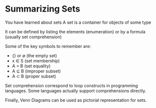 # Summarizing Sets

You have learned about sets 
A set is a container for objects of some type 

It can be defined by listing the elements (enumeration) or by a formula (usually set comprehension)

Some of the key symbols to remember are: 

- {} or ∅ (the empty set)
- x ∈ S (set membership)
- A = B (set equality)
- A ⊆ B (improper subset)
- A ⊂ B (proper subset)

Set comprehension correspond to loop constructs in programming languages. Some languages actually support comprehensions directly. 

Finally, Venn Diagrams can be used as pictorial representation for sets. 

